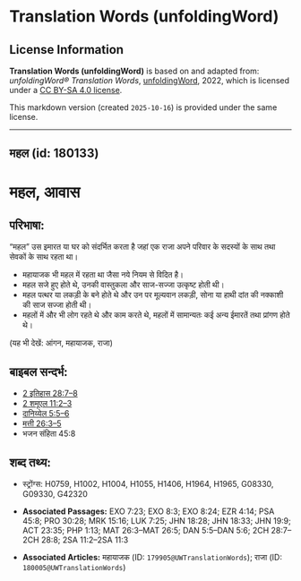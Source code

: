 # Translation Words (unfoldingWord)

## License Information

**Translation Words (unfoldingWord)** is based on and adapted from: _unfoldingWord® Translation Words_, [unfoldingWord](https://unfoldingword.org/utw), 2022, which is licensed under a [CC BY-SA 4.0 license](https://creativecommons.org/licenses/by-sa/4.0/legalcode.en).

This markdown version (created `2025-10-16`) is provided under the same license.



--------------------------------

## महल (id: 180133)

महल, आवास
=========

परिभाषा:
--------

“महल” उस इमारत या घर को संदर्भित करता है जहां एक राजा अपने परिवार के सदस्यों के साथ तथा सेवकों के साथ रहता था।

* महायाजक भी महल में रहता था जैसा नये नियम से विदित है।
* महल सजे हुए होते थे, उनकी वास्तुकला और साज\-सज्जा उत्कृष्ट होती थी।
* महल पत्थर या लकड़ी के बने होते थे और उन पर मूल्यवान लकड़ी, सोना या हाथी दांत की नक्काशी की साज सज्जा होती थी।
* महलों में और भी लोग रहते थे और काम करते थे, महलों में सामान्यतः कई अन्य ईमारतें तथा प्रांगण होते थे।

(यह भी देखें: आंगन, महायाजक, राजा)

बाइबल सन्दर्भ:
--------------

* [2 इतिहास 28:7–8](https://ref.ly/2Chr0:0)
* [2 शमूएल 11:2–3](https://ref.ly/2Sam0:0)
* [दानिय्येल 5:5–6](https://ref.ly/Dan5:5-Dan5:6)
* [मत्ती 26:3–5](https://ref.ly/Matt26:3-Matt26:5)
* भजन संहिता 45:8

शब्द तथ्य:
----------

* स्ट्रोंग्स: H0759, H1002, H1004, H1055, H1406, H1964, H1965, G08330, G09330, G42320

* **Associated Passages:** EXO 7:23; EXO 8:3; EXO 8:24; EZR 4:14; PSA 45:8; PRO 30:28; MRK 15:16; LUK 7:25; JHN 18:28; JHN 18:33; JHN 19:9; ACT 23:35; PHP 1:13; MAT 26:3–MAT 26:5; DAN 5:5–DAN 5:6; 2CH 28:7–2CH 28:8; 2SA 11:2–2SA 11:3
* **Associated Articles:** महायाजक (ID: `179905@UWTranslationWords`); राजा (ID: `180005@UWTranslationWords`)

